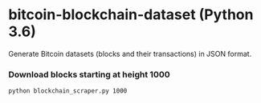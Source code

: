 # bitcoin-blockchain-dataset (Python 3.6)
Generate Bitcoin datasets (blocks and their transactions) in JSON format.

### Download blocks starting at height 1000
```bash
python blockchain_scraper.py 1000
```
